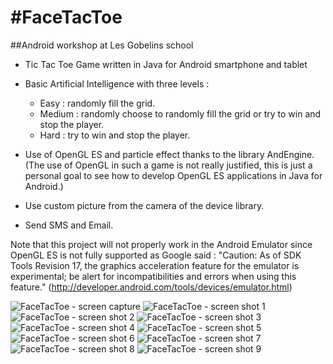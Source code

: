 #FaceTacToe
======================

##Android workshop at Les Gobelins school 

* Tic Tac Toe Game written in Java for Android smartphone and tablet

* Basic Artificial Intelligence with three levels :
	* Easy : randomly fill the grid.
	* Medium : randomly choose to randomly fill the grid or try to win and stop the player.
	* Hard : try to win and stop the player.

* Use of OpenGL ES and particle effect thanks to the library AndEngine. (The use of OpenGL in such a game is not really justified, this is just a personal goal to see how to develop OpenGL ES applications in Java for Android.)

* Use custom picture from the camera of the device library.

* Send SMS and Email.

Note that this project will not properly work in the Android Emulator since OpenGL ES is not fully supported as Google said :
"Caution: As of SDK Tools Revision 17, the graphics acceleration feature for the emulator is experimental; be alert for incompatibilities and errors when using this feature." (http://developer.android.com/tools/devices/emulator.html)

![FaceTacToe - screen capture](https://raw.github.com/tonybeltramelli/FaceTacToe/master/printscreen/screenCapture.jpg)
![FaceTacToe - screen shot 1](https://raw.github.com/tonybeltramelli/FaceTacToe/master/printscreen/printScreen1.png)
![FaceTacToe - screen shot 2](https://raw.github.com/tonybeltramelli/FaceTacToe/master/printscreen/printScreen2.png)
![FaceTacToe - screen shot 3](https://raw.github.com/tonybeltramelli/FaceTacToe/master/printscreen/printScreen3.png)
![FaceTacToe - screen shot 4](https://raw.github.com/tonybeltramelli/FaceTacToe/master/printscreen/printScreen4.png)
![FaceTacToe - screen shot 5](https://raw.github.com/tonybeltramelli/FaceTacToe/master/printscreen/printScreen5.png)
![FaceTacToe - screen shot 6](https://raw.github.com/tonybeltramelli/FaceTacToe/master/printscreen/printScreen6.png)
![FaceTacToe - screen shot 7](https://raw.github.com/tonybeltramelli/FaceTacToe/master/printscreen/printScreen7.png)
![FaceTacToe - screen shot 8](https://raw.github.com/tonybeltramelli/FaceTacToe/master/printscreen/printScreen8.png)
![FaceTacToe - screen shot 9](https://raw.github.com/tonybeltramelli/FaceTacToe/master/printscreen/printScreen9.png)